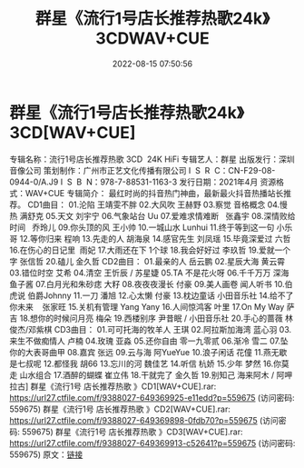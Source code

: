 ﻿---
title: 群星《流行1号店长推荐热歌24k》3CDWAV+CUE
date: 2022-08-15 07:50:56
categories: WAV车载音乐、镜像
tags: 华语中文
---
# 群星《流行1号店长推荐热歌24k》3CD[WAV+CUE]

专辑名称：流行1号店长推荐热歌
3CD  24K HiFi
专辑艺人：群星
出版发行：深圳音像公司
策划制作：广州市正艺文化传播有限公司
I  S  R  C：CN-F29-08-0944-0/A.J9
I  S  B  N：978-7-88531-1163-3
发行日期：2021年4月
资源格式：WAV+CUE
专辑简介：
最红时尚的抖音热门神曲，最新最火抖音热播站长推荐。
CD1曲目：
01.沦陷
王靖雯不胖
02.大风吹
王赫野
03.察觉
音格概念
04.慢热
满舒克
05.天文
刘宇宁
06.气象站台
Uu
07.爱难求情难断   张鑫宇
08.深情败给时间   乔玲儿
09.你头顶的风
王小帅
10.一城山水
Lunhui
11.终于等到这一句 小乐哥
12.等你归来
程响
13.先走的人
胡海泉
14.感官先生
刘凤瑶
15.毕竟深爱过
六哲
16.在伤心的日记里  雨妃
17.大雨还在下
1个球
18.我会好好过
李玖哲
19.爱就一个字
张信哲
20.磕儿
金久哲
CD2曲目：
01.最亲的人
岳云鹏
02.星辰大海
黄云霄
03.错位时空
艾希
04.清空
王忻辰 /
苏星婕
05.TA
不是花火呀
06.千千万万
深海鱼子酱
07.白月光和朱砂痣 大籽
08.夜夜夜漫长
付豪
09.美人画卷
闻人听书
10.伯虎说
伯爵Johnny
11.一刀
潘旭
12.心太懒
付豪
13.枕边童话
小田音乐社
14.给不了你未来    张家旺
15.关机有管理
Yang Yany
16.人间惊鸿客
叶里
17.On My Way
萨吉
18.想你的时候问月亮 梅朵
19.西楼别序
尹昔眠 /
小田音乐社
20.手心的蔷薇
林俊杰/邓紫棋
CD3曲目：
01.可可托海的牧羊人
王琪
02.阿拉斯加海湾
蓝心羽
03.来生不做痴情人
卢楠
04.玫瑰
亚淼
05.还你自由
零一九零贰
06.渐冷
雪二
07.坠
你的大表哥曲甲
08.嘉宾
张远
09.云与海
阿YueYue
10.浪子闲话
花僮
11.燕无歇
是七叔呢
12.都怪我
胡66
13.忘川的河
魏佳艺
14.听信
杭娇
15.少年
梦然
16.你莫走
山水组合
17.酒醉的蝴蝶
崔立伟
18.干就完了
金久哲
19.别知己
海来阿木 /
阿呷拉古]
群星《流行1号 店长推荐热歌 》CD1[WAV+CUE].rar: https://url27.ctfile.com/f/9388027-649369925-e11edd?p=559675
(访问密码: 559675)
群星《流行1号 店长推荐热歌 》CD2[WAV+CUE].rar: https://url27.ctfile.com/f/9388027-649369898-0fdb70?p=559675
(访问密码: 559675)
群星《流行1号 店长推荐热歌 》CD3[WAV+CUE].rar: https://url27.ctfile.com/f/9388027-649369913-c52641?p=559675
(访问密码: 559675)
原文：[链接](https://blog.sina.com.cn/s/blog_1647c7e7601030yvn.html)